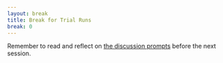 ```yaml
---
layout: break
title: Break for Trial Runs
break: 0
---
```


Remember to read and reflect on [the discussion prompts]({{page.root}}/08-reflecting/)
before the next session.
